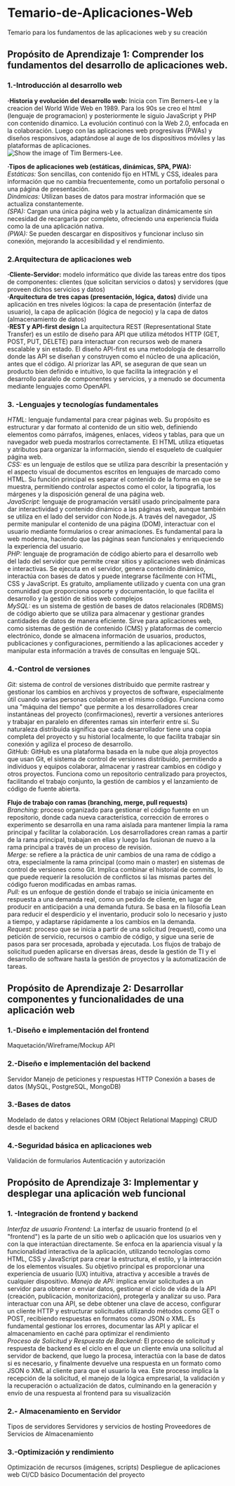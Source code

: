 # Temario-de-Aplicaciones-Web
Temario para los fundamentos de las aplicaciones web y su creación

## Propósito de Aprendizaje 1: Comprender los fundamentos del desarrollo de aplicaciones web.  
### 1.-Introducción al desarrollo web 
 **·Historia y evolución del desarrollo web:** 
  Inicia con Tim Berners-Lee y la creacion del World Wide Web en 1989.
  Para los 90s se creo el html (lenguaje de programacion) y posteriormente le siguio JavaScript y PHP con contenido dinamico.
  La evolución continuó con la Web 2.0, enfocada en la colaboración.
  Luego con las aplicaciones web progresivas (PWAs) y diseños responsivos, adaptándose al auge de los dispositivos móviles y las plataformas de aplicaciones.  
  ![Show the image of Tim Bermers-Lee.](https://static.wikia.nocookie.net/genios-computacion-1002/images/e/e1/Fotis_2.jpg/revision/latest?cb=20171127202331&path-prefix=es)
  
**·Tipos de aplicaciones web (estáticas, dinámicas, SPA, PWA):**   
  *Estáticas:* Son sencillas, con contenido fijo en HTML y CSS, ideales para información que no cambia frecuentemente, como un portafolio personal o una página de presentación.  
  *Dinámicas:* Utilizan bases de datos para mostrar información que se actualiza constantemente.  
  *(SPA):* Cargan una única página web y la actualizan dinámicamente sin necesidad de recargarla por completo, ofreciendo una experiencia fluida como la de una aplicación nativa.  
  *(PWA):* Se pueden descargar en dispositivos y funcionar incluso sin conexión, mejorando la accesibilidad y el rendimiento.  
  
### 2.Arquitectura de aplicaciones web
  **·Cliente-Servidor:**
  modelo informático que divide las tareas entre dos tipos de componentes: clientes (que solicitan servicios o datos) y servidores (que proveen dichos servicios y datos)  
  **·Arquitectura de tres capas (presentación, lógica, datos)**
  divide una aplicación en tres niveles lógicos: la capa de presentación (interfaz de usuario), la capa de aplicación (lógica de negocio) y la capa de datos (almacenamiento de datos)  
  **·REST y API-first design**
  La arquitectura REST (Representational State Transfer) es un estilo de diseño para API que utiliza métodos HTTP (GET, POST, PUT, DELETE) para interactuar con recursos web de manera escalable y sin estado.
  El diseño API-first es una metodología de desarrollo donde las API se diseñan y construyen como el núcleo de una aplicación, antes que el código. Al priorizar las API, se aseguran de que sean un producto bien definido e intuitivo, lo que facilita la integración y el desarrollo paralelo de componentes y servicios, y a menudo se documenta mediante lenguajes como OpenAPI. 
  
### 3. -Lenguajes y tecnologías fundamentales
  *HTML*:
   lenguaje fundamental para crear páginas web. Su propósito es estructurar y dar formato al contenido de un sitio web, definiendo elementos como párrafos, imágenes, enlaces, videos y tablas, para que un navegador web pueda mostrarlos correctamente. El HTML utiliza etiquetas y atributos para organizar la información, siendo el esqueleto de cualquier página web.  
  *CSS:* 
  es un lenguaje de estilos que se utiliza para describir la presentación y el aspecto visual de documentos escritos en lenguajes de marcado como HTML. Su función principal es separar el contenido de la forma en que se muestra, permitiendo controlar aspectos como el color, la tipografía, los márgenes y la disposición general de una página web.  
  *JavaScript:*
  lenguaje de programación versátil usado principalmente para dar interactividad y contenido dinámico a las páginas web, aunque también se utiliza en el lado del servidor con Node.js. A través del navegador, JS permite manipular el contenido de una página (DOM), interactuar con el usuario mediante formularios o crear animaciones. Es fundamental para la web moderna, haciendo que las páginas sean funcionales y enriqueciendo la experiencia del usuario.  
  *PHP:*
   lenguaje de programación de código abierto para el desarrollo web del lado del servidor que permite crear sitios y aplicaciones web dinámicas e interactivas. Se ejecuta en el servidor, genera contenido dinámico, interactúa con bases de datos y puede integrarse fácilmente con HTML, CSS y JavaScript. Es gratuito, ampliamente utilizado y cuenta con una gran comunidad que proporciona soporte y documentación, lo que facilita el desarrollo y la gestión de sitios web complejos  
  *MySQL:*
   es un sistema de gestión de bases de datos relacionales (RDBMS) de código abierto que se utiliza para almacenar y gestionar grandes cantidades de datos de manera eficiente. Sirve para aplicaciones web, como sistemas de gestión de contenido (CMS) y plataformas de comercio electrónico, donde se almacena información de usuarios, productos, publicaciones y configuraciones, permitiendo a las aplicaciones acceder y manipular esta información a través de consultas en lenguaje SQL.   

### 4.-Control de versiones
  *Git:*
  sistema de control de versiones distribuido que permite rastrear y gestionar los cambios en archivos y proyectos de software, especialmente útil cuando varias personas colaboran en el mismo código. Funciona como una "máquina del tiempo" que permite a los desarrolladores crear instantáneas del proyecto (confirmaciones), revertir a versiones anteriores y trabajar en paralelo en diferentes ramas sin interferir entre sí. Su naturaleza distribuida significa que cada desarrollador tiene una copia completa del proyecto y su historial localmente, lo que facilita trabajar sin conexión y agiliza el proceso de desarrollo.  
  *GitHub:*
GitHub es una plataforma basada en la nube que aloja proyectos que usan Git, el sistema de control de versiones distribuido, permitiendo a individuos y equipos colaborar, almacenar y rastrear cambios en código y otros proyectos. Funciona como un repositorio centralizado para proyectos, facilitando el trabajo conjunto, la gestión de cambios y el lanzamiento de código de fuente abierta.  
   
  **Flujo de trabajo con ramas (branching, merge, pull requests)**  
  *Branching:*
   proceso organizado para gestionar el código fuente en un repositorio, donde cada nueva característica, corrección de errores o experimento se desarrolla en una rama aislada para mantener limpia la rama principal y facilitar la colaboración. Los desarrolladores crean ramas a partir de la rama principal, trabajan en ellas y luego las fusionan de nuevo a la rama principal a través de un proceso de revisión.  
  *Merge:*
  se refiere a la práctica de unir cambios de una rama de código a otra, especialmente la rama principal (como main o master) en sistemas de control de versiones como Git. Implica combinar el historial de commits, lo que puede requerir la resolución de conflictos si las mismas partes del código fueron modificadas en ambas ramas.  
  *Pull:*
   es un enfoque de gestión donde el trabajo se inicia únicamente en respuesta a una demanda real, como un pedido de cliente, en lugar de producir en anticipación a una demanda futura. Se basa en la filosofía Lean para reducir el desperdicio y el inventario, producir solo lo necesario y justo a tiempo, y adaptarse rápidamente a los cambios en la demanda.  
  *Request:*
  proceso que se inicia a partir de una solicitud (request), como una petición de servicio, recursos o cambio de código, y sigue una serie de pasos para ser procesada, aprobada y ejecutada. Los flujos de trabajo de solicitud pueden aplicarse en diversas áreas, desde la gestión de TI y el desarrollo de software hasta la gestión de proyectos y la automatización de tareas.  

## Propósito de Aprendizaje 2: Desarrollar componentes y funcionalidades de una aplicación web
### 1.-Diseño e implementación del frontend
  Maquetación/Wireframe/Mockup
  API
  
### 2.-Diseño e implementación del backend
  Servidor
  Manejo de peticiones y respuestas HTTP
  Conexión a bases de datos (MySQL, PostgreSQL, MongoDB)
  
### 3.-Bases de datos
  Modelado de datos y relaciones
  ORM (Object Relational Mapping)
  CRUD desde el backend
  
### 4.-Seguridad básica en aplicaciones web
  Validación de formularios
  Autenticación y autorización 

## Propósito de Aprendizaje 3: Implementar y desplegar una aplicación web funcional
### 1. -Integración de frontend y backend
  *Interfaz de usuario Frontend:*
  La interfaz de usuario frontend (o el "frontend") es la parte de un sitio web o aplicación que los usuarios ven y con la que interactúan directamente. Se enfoca en la apariencia visual y la funcionalidad interactiva de la aplicación, utilizando tecnologías como HTML, CSS y JavaScript para crear la estructura, el estilo, y la interacción de los elementos visuales. Su objetivo principal es proporcionar una experiencia de usuario (UX) intuitiva, atractiva y accesible a través de cualquier dispositivo. 
  *Manejo de API:*
  implica enviar solicitudes a un servidor para obtener o enviar datos, gestionar el ciclo de vida de la API (creación, publicación, monitorización), protegerla y analizar su uso. Para interactuar con una API, se debe obtener una clave de acceso, configurar un cliente HTTP y estructurar solicitudes utilizando métodos como GET o POST, recibiendo respuestas en formatos como JSON o XML. Es fundamental gestionar los errores, documentar las API y aplicar el almacenamiento en caché para optimizar el rendimiento  
  *Proceso de Solicitud y Respuesta de Backend:*
  El proceso de solicitud y respuesta de backend es el ciclo en el que un cliente envía una solicitud al servidor de backend, que luego la procesa, interactúa con la base de datos si es necesario, y finalmente devuelve una respuesta en un formato como JSON o XML al cliente para que el usuario la vea. Este proceso implica la recepción de la solicitud, el manejo de la lógica empresarial, la validación y la recuperación o actualización de datos, culminando en la generación y envío de una respuesta al frontend para su visualización  

### 2.- Almacenamiento en Servidor
  Tipos de servidores 
  Servidores y servicios de hosting 
  Proveedores de Servicios de Almacenamiento

### 3.-Optimización y rendimiento
  Optimización de recursos (imágenes, scripts)
  Despliegue de aplicaciones web
  CI/CD básico
  Documentación del proyecto
